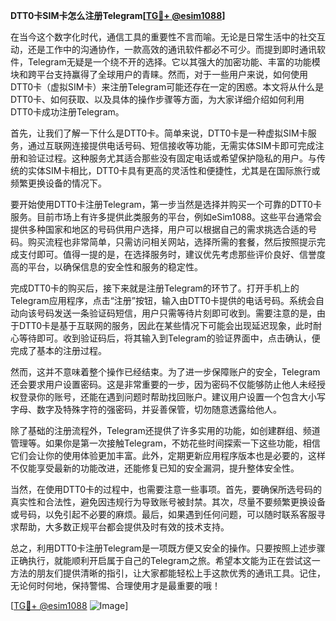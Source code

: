 **DTT0卡SIM卡怎么注册Telegram[[TG💪+ @esim1088](https://t.me/s/esim1088)]**

在当今这个数字化时代，通信工具的重要性不言而喻。无论是日常生活中的社交互动，还是工作中的沟通协作，一款高效的通讯软件都必不可少。而提到即时通讯软件，Telegram无疑是一个绕不开的选择。它以其强大的加密功能、丰富的功能模块和跨平台支持赢得了全球用户的青睐。然而，对于一些用户来说，如何使用DTT0卡（虚拟SIM卡）来注册Telegram可能还存在一定的困惑。本文将从什么是DTT0卡、如何获取、以及具体的操作步骤等方面，为大家详细介绍如何利用DTT0卡成功注册Telegram。

首先，让我们了解一下什么是DTT0卡。简单来说，DTT0卡是一种虚拟SIM卡服务，通过互联网连接提供电话号码、短信接收等功能，无需实体SIM卡即可完成注册和验证过程。这种服务尤其适合那些没有固定电话或希望保护隐私的用户。与传统的实体SIM卡相比，DTT0卡具有更高的灵活性和便捷性，尤其是在国际旅行或频繁更换设备的情况下。

要开始使用DTT0卡注册Telegram，第一步当然是选择并购买一个可靠的DTT0卡服务。目前市场上有许多提供此类服务的平台，例如eSim1088。这些平台通常会提供多种国家和地区的号码供用户选择，用户可以根据自己的需求挑选合适的号码。购买流程也非常简单，只需访问相关网站，选择所需的套餐，然后按照提示完成支付即可。值得一提的是，在选择服务时，建议优先考虑那些评价良好、信誉度高的平台，以确保信息的安全性和服务的稳定性。

完成DTT0卡的购买后，接下来就是注册Telegram的环节了。打开手机上的Telegram应用程序，点击“注册”按钮，输入由DTT0卡提供的电话号码。系统会自动向该号码发送一条验证码短信，用户只需等待片刻即可收到。需要注意的是，由于DTT0卡是基于互联网的服务，因此在某些情况下可能会出现延迟现象，此时耐心等待即可。收到验证码后，将其输入到Telegram的验证界面中，点击确认，便完成了基本的注册过程。

然而，这并不意味着整个操作已经结束。为了进一步保障账户的安全，Telegram还会要求用户设置密码。这是非常重要的一步，因为密码不仅能够防止他人未经授权登录你的账号，还能在遇到问题时帮助找回账户。建议用户设置一个包含大小写字母、数字及特殊字符的强密码，并妥善保管，切勿随意透露给他人。

除了基础的注册流程外，Telegram还提供了许多实用的功能，如创建群组、频道管理等。如果你是第一次接触Telegram，不妨花些时间探索一下这些功能，相信它们会让你的使用体验更加丰富。此外，定期更新应用程序版本也是必要的，这样不仅能享受最新的功能改进，还能修复已知的安全漏洞，提升整体安全性。

当然，在使用DTT0卡的过程中，也需要注意一些事项。首先，要确保所选号码的真实性和合法性，避免因违规行为导致账号被封禁。其次，尽量不要频繁更换设备或号码，以免引起不必要的麻烦。最后，如果遇到任何问题，可以随时联系客服寻求帮助，大多数正规平台都会提供及时有效的技术支持。

总之，利用DTT0卡注册Telegram是一项既方便又安全的操作。只要按照上述步骤正确执行，就能顺利开启属于自己的Telegram之旅。希望本文能为正在尝试这一方法的朋友们提供清晰的指引，让大家都能轻松上手这款优秀的通讯工具。记住，无论何时何地，保持警惕、合理使用才是最重要的哦！

[[TG💪+ @esim1088](https://t.me/s/esim1088) ![Image](https://i.postimg.cc/4NQfJmqS/Snipaste-2025-05-13-00-14-12.png)]